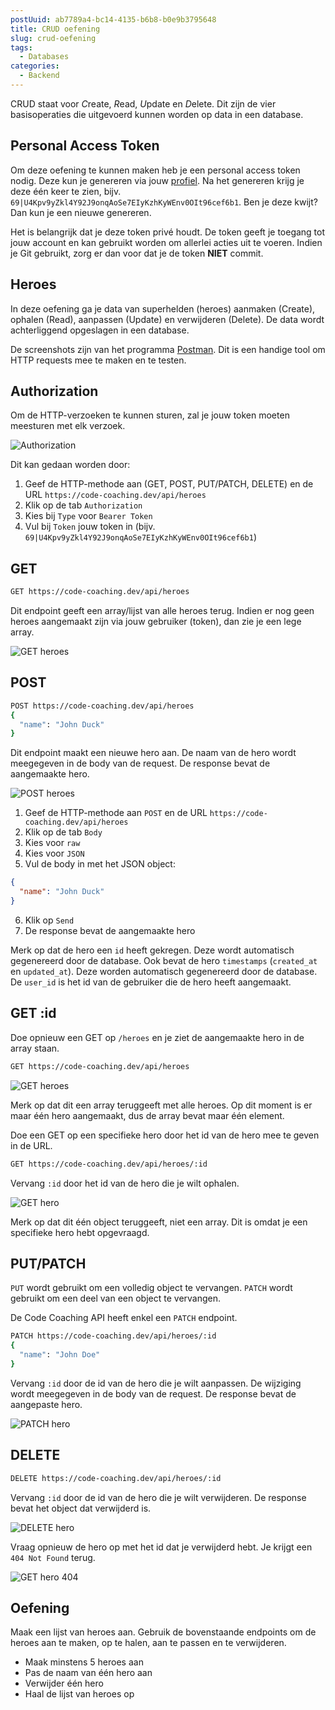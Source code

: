 ```yaml
---
postUuid: ab7789a4-bc14-4135-b6b8-b0e9b3795648
title: CRUD oefening
slug: crud-oefening
tags:
  - Databases
categories:
  - Backend
---
```


CRUD staat voor *C*reate, *R*ead, *U*pdate en *D*elete. Dit zijn de vier basisoperaties die uitgevoerd kunnen worden op data in een database.

## Personal Access Token

Om deze oefening te kunnen maken heb je een personal access token nodig. Deze kun je genereren via jouw [profiel](https://code-coaching.dev/profiel). Na het genereren krijg je deze één keer te zien, bijv. `69|U4Kpv9yZkl4Y92J9onqAoSe7EIyKzhKyWEnv0OIt96cef6b1`. Ben je deze kwijt? Dan kun je een nieuwe genereren.

Het is belangrijk dat je deze token privé houdt. De token geeft je toegang tot jouw account en kan gebruikt worden om allerlei acties uit te voeren. Indien je Git gebruikt, zorg er dan voor dat je de token **NIET** commit.

## Heroes

In deze oefening ga je data van superhelden (heroes) aanmaken (Create), ophalen (Read), aanpassen (Update) en verwijderen (Delete). De data wordt achterliggend opgeslagen in een database.

De screenshots zijn van het programma [Postman](https://www.postman.com/). Dit is een handige tool om HTTP requests mee te maken en te testen.

## Authorization

Om de HTTP-verzoeken te kunnen sturen, zal je jouw token moeten meesturen met elk verzoek.

![Authorization](/img/blog/crud-heroes/authorization.png)

Dit kan gedaan worden door:

1. Geef de HTTP-methode aan (GET, POST, PUT/PATCH, DELETE) en de URL `https://code-coaching.dev/api/heroes`
2. Klik op de tab `Authorization`
3. Kies bij `Type` voor `Bearer Token`
4. Vul bij `Token` jouw token in (bijv. `69|U4Kpv9yZkl4Y92J9onqAoSe7EIyKzhKyWEnv0OIt96cef6b1`)

## GET

```sh
GET https://code-coaching.dev/api/heroes
```

Dit endpoint geeft een array/lijst van alle heroes terug. Indien er nog geen heroes aangemaakt zijn via jouw gebruiker (token), dan zie je een lege array.

![GET heroes](/img/blog/crud-heroes/get-heroes.png)

## POST

```sh
POST https://code-coaching.dev/api/heroes
{
  "name": "John Duck"
}
```

Dit endpoint maakt een nieuwe hero aan. De naam van de hero wordt meegegeven in de body van de request. De response bevat de aangemaakte hero.

![POST heroes](/img/blog/crud-heroes/post-heroes.png)

1. Geef de HTTP-methode aan `POST` en de URL `https://code-coaching.dev/api/heroes`
2. Klik op de tab `Body`
3. Kies voor `raw`
4. Kies voor `JSON`
5. Vul de body in met het JSON object:

```json
{
  "name": "John Duck"
}
```

6. Klik op `Send`
7. De response bevat de aangemaakte hero

Merk op dat de hero een `id` heeft gekregen. Deze wordt automatisch gegenereerd door de database. Ook bevat de hero `timestamps` (`created_at` en `updated_at`). Deze worden automatisch gegenereerd door de database. De `user_id` is het id van de gebruiker die de hero heeft aangemaakt.

## GET :id

Doe opnieuw een GET op `/heroes` en je ziet de aangemaakte hero in de array staan.

```sh
GET https://code-coaching.dev/api/heroes
```

![GET heroes](/img/blog/crud-heroes/get-heroes-result.png)

Merk op dat dit een array teruggeeft met alle heroes. Op dit moment is er maar één hero aangemaakt, dus de array bevat maar één element.

Doe een GET op een specifieke hero door het id van de hero mee te geven in de URL.

```sh
GET https://code-coaching.dev/api/heroes/:id
```

Vervang `:id` door het id van de hero die je wilt ophalen.

![GET hero](/img/blog/crud-heroes/get-heroes-id.png)

Merk op dat dit één object teruggeeft, niet een array. Dit is omdat je een specifieke hero hebt opgevraagd.

## PUT/PATCH

`PUT` wordt gebruikt om een volledig object te vervangen. `PATCH` wordt gebruikt om een deel van een object te vervangen.

De Code Coaching API heeft enkel een `PATCH` endpoint.

```sh
PATCH https://code-coaching.dev/api/heroes/:id
{
  "name": "John Doe"
}
```

Vervang `:id` door de id van de hero die je wilt aanpassen. De wijziging wordt meegegeven in de body van de request. De response bevat de aangepaste hero.

![PATCH hero](/img/blog/crud-heroes/patch-heroes-id.png)

## DELETE

```sh
DELETE https://code-coaching.dev/api/heroes/:id
```

Vervang `:id` door de id van de hero die je wilt verwijderen. De response bevat het object dat verwijderd is.

![DELETE hero](/img/blog/crud-heroes/delete-heroes-id.png)

Vraag opnieuw de hero op met het id dat je verwijderd hebt. Je krijgt een `404 Not Found` terug.

![GET hero 404](/img/blog/crud-heroes/get-heroes-unknown-id.png)

## Oefening

Maak een lijst van heroes aan. Gebruik de bovenstaande endpoints om de heroes aan te maken, op te halen, aan te passen en te verwijderen.

- Maak minstens 5 heroes aan
- Pas de naam van één hero aan
- Verwijder één hero
- Haal de lijst van heroes op
